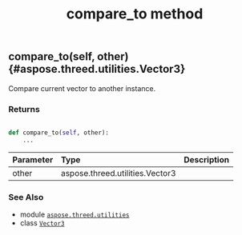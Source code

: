 ﻿---
title: compare_to method
second_title: Aspose.3D for Python via .NET API References
description: 
type: docs
weight: 30
url: /python-net/aspose.threed.utilities/vector3/compare_to/
is_root: false
---

## compare_to(self, other) {#aspose.threed.utilities.Vector3}

Compare current vector to another instance.


### Returns 





```python

def compare_to(self, other):
    ...
```


| Parameter | Type | Description |
| :- | :- | :- |
| other | aspose.threed.utilities.Vector3 |  |



### See Also
* module [`aspose.threed.utilities`](../../)
* class [`Vector3`](/3d/python-net/aspose.threed.utilities/vector3)
